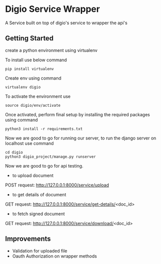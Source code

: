 # Digio Service Wrapper

A Service built on top of digio's service to wrapper the api's

## Getting Started

create a python environment using virtualenv

To install use below command
```
pip install virtualenv
```

Create env using command

```
virtualenv digio
```

To activate the environment use

```
source digio/env/activate
```

Once activated, perform final setup by installing the required packages using command

```
python3 install -r requirements.txt
```

Now we are good to go for running our server, to run the django server on localhost use command

```
cd digio
python3 digio_project/manage.py runserver
```

Now we are good to go for api testing.

- to upload document

POST request: http://127.0.0.1:8000/service/upload

- to get details of document

GET request: http://127.0.0.1:8000/service/get-details/<doc_id>

- to fetch signed document

GET request: http://127.0.0.1:8000/service/download/<doc_id>

## Improvements

- Validation for uploaded file
- Oauth Authorization on wrapper methods
